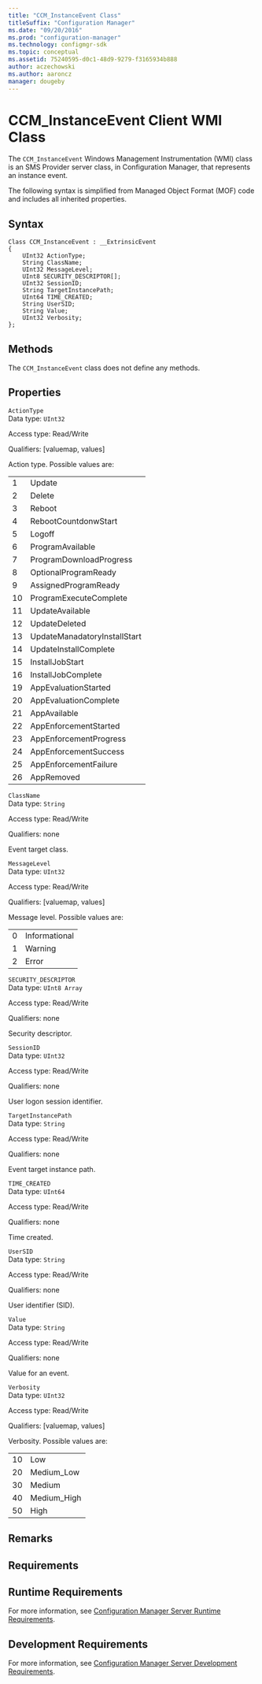 ```yaml
---
title: "CCM_InstanceEvent Class"
titleSuffix: "Configuration Manager"
ms.date: "09/20/2016"
ms.prod: "configuration-manager"
ms.technology: configmgr-sdk
ms.topic: conceptual
ms.assetid: 75240595-d0c1-48d9-9279-f3165934b888
author: aczechowski
ms.author: aaroncz
manager: dougeby
---
```

# CCM_InstanceEvent Client WMI Class
The `CCM_InstanceEvent` Windows Management Instrumentation (WMI) class is an SMS Provider server class, in Configuration Manager, that represents an instance event.   

 The following syntax is simplified from Managed Object Format (MOF) code and includes all inherited properties.  

## Syntax  

```  
Class CCM_InstanceEvent : __ExtrinsicEvent  
{  
    UInt32 ActionType;  
    String ClassName;  
    UInt32 MessageLevel;  
    UInt8 SECURITY_DESCRIPTOR[];  
    UInt32 SessionID;  
    String TargetInstancePath;  
    UInt64 TIME_CREATED;  
    String UserSID;  
    String Value;  
    UInt32 Verbosity;  
};  
```  

## Methods  
 The `CCM_InstanceEvent` class does not define any methods.  

## Properties  
 `ActionType`  
 Data type: `UInt32`  

 Access type: Read/Write  

 Qualifiers: [valuemap, values]  

 Action type. Possible values are:    

|||  
|-|-|  
|1|Update|  
|2|Delete|  
|3|Reboot|  
|4|RebootCountdonwStart|  
|5|Logoff|  
|6|ProgramAvailable|  
|7|ProgramDownloadProgress|  
|8|OptionalProgramReady|  
|9|AssignedProgramReady|  
|10|ProgramExecuteComplete|  
|11|UpdateAvailable|  
|12|UpdateDeleted|  
|13|UpdateManadatoryInstallStart|  
|14|UpdateInstallComplete|  
|15|InstallJobStart|  
|16|InstallJobComplete|  
|19|AppEvaluationStarted|  
|20|AppEvaluationComplete|  
|21|AppAvailable|  
|22|AppEnforcementStarted|  
|23|AppEnforcementProgress|  
|24|AppEnforcementSuccess|  
|25|AppEnforcementFailure|  
|26|AppRemoved|  

 `ClassName`  
 Data type: `String`  

 Access type: Read/Write  

 Qualifiers: none  

 Event target class.    

 `MessageLevel`  
 Data type: `UInt32`  

 Access type: Read/Write  

 Qualifiers: [valuemap, values]  

 Message level. Possible values are:    

|||  
|-|-|  
|0|Informational|  
|1|Warning|  
|2|Error|  

 `SECURITY_DESCRIPTOR`  
 Data type: `UInt8 Array`  

 Access type: Read/Write  

 Qualifiers: none  

 Security descriptor.   

 `SessionID`  
 Data type: `UInt32`  

 Access type: Read/Write  

 Qualifiers: none  

 User logon session identifier.   

 `TargetInstancePath`  
 Data type: `String`  

 Access type: Read/Write  

 Qualifiers: none  

 Event target instance path.    

 `TIME_CREATED`  
 Data type: `UInt64`  

 Access type: Read/Write  

 Qualifiers: none  

 Time created.   

 `UserSID`  
 Data type: `String`  

 Access type: Read/Write  

 Qualifiers: none  

 User identifier (SID).    

 `Value`  
 Data type: `String`  

 Access type: Read/Write  

 Qualifiers: none  

 Value for an event.    

 `Verbosity`  
 Data type: `UInt32`  

 Access type: Read/Write  

 Qualifiers: [valuemap, values]  

 Verbosity. Possible values are:  

|||  
|-|-|  
|10|Low|  
|20|Medium_Low|  
|30|Medium|  
|40|Medium_High|  
|50|High|  

## Remarks  

## Requirements  

## Runtime Requirements  
 For more information, see [Configuration Manager Server Runtime Requirements](../../../../../develop/core/reqs/server-runtime-requirements.md).  

## Development Requirements  
 For more information, see [Configuration Manager Server Development Requirements](../../../../../develop/core/reqs/server-development-requirements.md).
